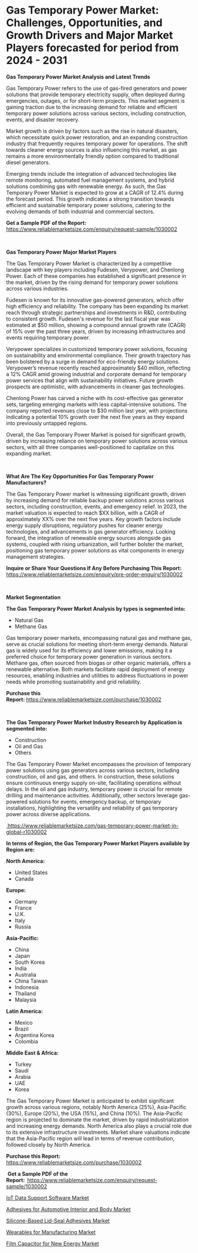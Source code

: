 <p><h1>Gas Temporary Power Market: Challenges, Opportunities, and Growth Drivers and Major Market Players forecasted for period from 2024 - 2031</h1></p><p><strong>Gas Temporary Power Market Analysis and Latest Trends</strong></p>
<p><p>Gas Temporary Power refers to the use of gas-fired generators and power solutions that provide temporary electricity supply, often deployed during emergencies, outages, or for short-term projects. This market segment is gaining traction due to the increasing demand for reliable and efficient temporary power solutions across various sectors, including construction, events, and disaster recovery.</p><p>Market growth is driven by factors such as the rise in natural disasters, which necessitate quick power restoration, and an expanding construction industry that frequently requires temporary power for operations. The shift towards cleaner energy sources is also influencing this market, as gas remains a more environmentally friendly option compared to traditional diesel generators.</p><p>Emerging trends include the integration of advanced technologies like remote monitoring, automated fuel management systems, and hybrid solutions combining gas with renewable energy. As such, the Gas Temporary Power Market is expected to grow at a CAGR of 12.4% during the forecast period. This growth indicates a strong transition towards efficient and sustainable temporary power solutions, catering to the evolving demands of both industrial and commercial sectors.</p></p>
<p><strong>Get a Sample PDF of the Report:&nbsp;</strong> <a href="https://www.reliablemarketsize.com/enquiry/request-sample/1030002?utm_campaign=1497&utm_medium=2&utm_source=Github&utm_content=ia&utm_term=11102024&utm_id=gas-temporary-power">https://www.reliablemarketsize.com/enquiry/request-sample/1030002</a></p>
<p>&nbsp;</p>
<p><strong>Gas Temporary Power Major Market Players</strong></p>
<p><p>The Gas Temporary Power Market is characterized by a competitive landscape with key players including Fudesen, Verypower, and Chenlong Power. Each of these companies has established a significant presence in the market, driven by the rising demand for temporary power solutions across various industries.</p><p>Fudesen is known for its innovative gas-powered generators, which offer high efficiency and reliability. The company has been expanding its market reach through strategic partnerships and investments in R&D, contributing to consistent growth. Fudesen's revenue for the last fiscal year was estimated at $50 million, showing a compound annual growth rate (CAGR) of 15% over the past three years, driven by increasing infrastructures and events requiring temporary power.</p><p>Verypower specializes in customized temporary power solutions, focusing on sustainability and environmental compliance. Their growth trajectory has been bolstered by a surge in demand for eco-friendly energy solutions. Verypower’s revenue recently reached approximately $40 million, reflecting a 12% CAGR amid growing industrial and corporate demand for temporary power services that align with sustainability initiatives. Future growth prospects are optimistic, with advancements in cleaner gas technologies.</p><p>Chenlong Power has carved a niche with its cost-effective gas generator sets, targeting emerging markets with less capital-intensive solutions. The company reported revenues close to $30 million last year, with projections indicating a potential 10% growth over the next five years as they expand into previously untapped regions.</p><p>Overall, the Gas Temporary Power Market is poised for significant growth, driven by increasing reliance on temporary power solutions across various sectors, with all three companies well-positioned to capitalize on this expanding market.</p></p>
<p>&nbsp;</p>
<p><strong>What Are The Key Opportunities For Gas Temporary Power Manufacturers?</strong></p>
<p><p>The Gas Temporary Power market is witnessing significant growth, driven by increasing demand for reliable backup power solutions across various sectors, including construction, events, and emergency relief. In 2023, the market valuation is expected to reach $XX billion, with a CAGR of approximately XX% over the next five years. Key growth factors include energy supply disruptions, regulatory pushes for cleaner energy technologies, and advancements in gas generator efficiency. Looking forward, the integration of renewable energy sources alongside gas systems, coupled with rising urbanization, will further bolster the market, positioning gas temporary power solutions as vital components in energy management strategies.</p></p>
<p><strong>Inquire or Share Your Questions If Any Before Purchasing This Report:</strong> <a href="https://www.reliablemarketsize.com/enquiry/pre-order-enquiry/1030002?utm_campaign=1497&utm_medium=2&utm_source=Github&utm_content=ia&utm_term=11102024&utm_id=gas-temporary-power">https://www.reliablemarketsize.com/enquiry/pre-order-enquiry/1030002</a></p>
<p>&nbsp;</p>
<p><strong>Market Segmentation</strong></p>
<p><strong>The Gas Temporary Power Market Analysis by types is segmented into:</strong></p>
<p><ul><li>Natural Gas</li><li>Methane Gas</li></ul></p>
<p><p>Gas temporary power markets, encompassing natural gas and methane gas, serve as crucial solutions for meeting short-term energy demands. Natural gas is widely used for its efficiency and lower emissions, making it a preferred choice for temporary power generation in various sectors. Methane gas, often sourced from biogas or other organic materials, offers a renewable alternative. Both markets facilitate rapid deployment of energy resources, enabling industries and utilities to address fluctuations in power needs while promoting sustainability and grid reliability.</p></p>
<p><strong>Purchase this Report:&nbsp;</strong><a href="https://www.reliablemarketsize.com/purchase/1030002?utm_campaign=1497&utm_medium=2&utm_source=Github&utm_content=ia&utm_term=11102024&utm_id=gas-temporary-power">https://www.reliablemarketsize.com/purchase/1030002</a></p>
<p>&nbsp;</p>
<p><strong>The Gas Temporary Power Market Industry Research by Application is segmented into:</strong></p>
<p><ul><li>Construction</li><li>Oil and Gas</li><li>Others</li></ul></p>
<p><p>The Gas Temporary Power Market encompasses the provision of temporary power solutions using gas generators across various sectors, including construction, oil and gas, and others. In construction, these solutions ensure continuous energy supply on-site, facilitating operations without delays. In the oil and gas industry, temporary power is crucial for remote drilling and maintenance activities. Additionally, other sectors leverage gas-powered solutions for events, emergency backup, or temporary installations, highlighting the versatility and reliability of gas temporary power across diverse applications.</p></p>
<p><a href="https://www.reliablemarketsize.com/gas-temporary-power-market-in-global-r1030002?utm_campaign=1497&utm_medium=2&utm_source=Github&utm_content=ia&utm_term=11102024&utm_id=gas-temporary-power">&nbsp;https://www.reliablemarketsize.com/gas-temporary-power-market-in-global-r1030002</a></p>
<p><strong>In terms of Region, the Gas Temporary Power Market Players available by Region are:</strong></p>
<p>
    <p> <strong> North America: </strong>
        <ul>
            <li>United States</li>
            <li>Canada</li>
        </ul>
        </p> 
    <p> <strong> Europe: </strong>
        <ul>
            <li>Germany</li>
            <li>France</li>
            <li>U.K.</li>
            <li>Italy</li>
            <li>Russia</li>
        </ul>
        </p> 
    <p> <strong> Asia-Pacific: </strong>
        <ul>
            <li>China</li>
            <li>Japan</li>
            <li>South Korea</li>
            <li>India</li>
            <li>Australia</li>
            <li>China Taiwan</li>
            <li>Indonesia</li>
            <li>Thailand</li>
            <li>Malaysia</li>
        </ul>
        </p> 
    <p> <strong> Latin America: </strong>
        <ul>
            <li>Mexico</li>
            <li>Brazil</li>
            <li>Argentina Korea</li>
            <li>Colombia</li>
        </ul>
        </p> 
    <p> <strong> Middle East & Africa: </strong>
        <ul>
            <li>Turkey</li>
            <li>Saudi</li>
            <li>Arabia</li>
            <li>UAE</li>
            <li>Korea</li>
        </ul>
    </p>
    </p>
<p><p>The Gas Temporary Power Market is anticipated to exhibit significant growth across various regions, notably North America (25%), Asia-Pacific (30%), Europe (20%), the USA (15%), and China (10%). The Asia-Pacific region is projected to dominate the market, driven by rapid industrialization and increasing energy demands. North America also plays a crucial role due to its extensive infrastructure investments. Market share valuations indicate that the Asia-Pacific region will lead in terms of revenue contribution, followed closely by North America.</p></p>
<p><strong>Purchase this Report: </strong><a href="https://www.reliablemarketsize.com/purchase/1030002?utm_campaign=1497&utm_medium=2&utm_source=Github&utm_content=ia&utm_term=11102024&utm_id=gas-temporary-power">https://www.reliablemarketsize.com/purchase/1030002</a></p>
<p>&nbsp;<strong>Get a Sample PDF of the Report:&nbsp;&nbsp;</strong><a href="https://www.reliablemarketsize.com/enquiry/request-sample/1030002?utm_campaign=1497&utm_medium=2&utm_source=Github&utm_content=ia&utm_term=11102024&utm_id=gas-temporary-power">https://www.reliablemarketsize.com/enquiry/request-sample/1030002</a></p>
<p><strong></strong></p>
<p><p><a href="https://www.linkedin.com/pulse/disruption-innovation-iot-data-support-software-industry-market-1lqle?utm_campaign=1497&utm_medium=2&utm_source=Github&utm_content=ia&utm_term=11102024&utm_id=gas-temporary-power">IoT Data Support Software Market</a></p><p><a href="https://www.linkedin.com/pulse/global-adhesives-automotive-interior-body-market-projected-grow-nejge?utm_campaign=1497&utm_medium=2&utm_source=Github&utm_content=ia&utm_term=11102024&utm_id=gas-temporary-power">Adhesives for Automotive Interior and Body Market</a></p><p><a href="https://www.linkedin.com/pulse/mapping-silicone-based-lid-seal-adhesives-market-trends-resae?utm_campaign=1497&utm_medium=2&utm_source=Github&utm_content=ia&utm_term=11102024&utm_id=gas-temporary-power">Silicone-Based Lid-Seal Adhesives Market</a></p><p><a href="https://www.linkedin.com/pulse/competitive-intelligence-wearables-manufacturing-market-key-players-afrbe?utm_campaign=1497&utm_medium=2&utm_source=Github&utm_content=ia&utm_term=11102024&utm_id=gas-temporary-power">Wearables for Manufacturing Market</a></p><p><a href="https://www.linkedin.com/pulse/film-capacitor-new-energy-market-size-share-growth-analysis-0vroe?utm_campaign=1497&utm_medium=2&utm_source=Github&utm_content=ia&utm_term=11102024&utm_id=gas-temporary-power">Film Capacitor for New Energy Market</a></p></p>